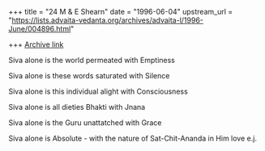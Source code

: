 +++
title = "24 M & E Shearn"
date = "1996-06-04"
upstream_url = "https://lists.advaita-vedanta.org/archives/advaita-l/1996-June/004896.html"

+++
[Archive link](https://lists.advaita-vedanta.org/archives/advaita-l/1996-June/004896.html)

Siva
alone is
the world
permeated with
Emptiness

Siva
alone is
these words
saturated with
Silence

Siva
alone is
this individual
alight with
Consciousness

Siva
alone is
all dieties
Bhakti with
Jnana

Siva
alone is
the Guru
unattatched with
Grace

Siva
alone is
Absolute - with
the nature of
Sat-Chit-Ananda
in Him
love
e.j.

